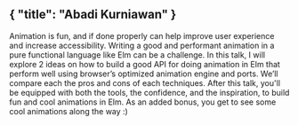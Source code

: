 {
    "title": "Abadi Kurniawan"
}
---
Animation is fun, and if done properly can help improve user experience and increase accessibility. Writing a good and performant animation in a pure functional language like Elm can be a challenge. In this talk, I will explore 2 ideas on how to build a good API for doing animation in Elm that perform well using browser’s optimized animation engine and ports. We’ll compare each the pros and cons of each techniques. After this talk, you'll be equipped with both the tools, the confidence, and the inspiration, to build fun and cool animations in Elm. As an added bonus, you get to see some cool animations along the way :)
